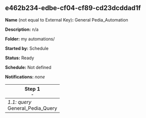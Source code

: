 ## e462b234-edbe-cf04-cf89-cd23dcddad1f

**Name** (not equal to External Key)**:** General Pedia_Automation

**Description:** n/a

**Folder:** my automations/

**Started by:** Schedule

**Status:** Ready

**Schedule:** Not defined

**Notifications:** _none_


| Step 1<br>_<small>-</small>_ |
| --- |
| _1.1: query_<br>General_Pedia_Query |
